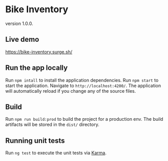 # Bike Inventory
version 1.0.0.

## Live demo
https://bike-inventory.surge.sh/

## Run the app locally

Run `npm intall` to install the application dependencies.
Run `npm start` to start the application. Navigate to `http://localhost:4200/`. The application will automatically reload if you change any of the source files.

## Build
Run `npm run build:prod` to build the project for a production env. The build artifacts will be stored in the `dist/` directory.

## Running unit tests
Run `ng test` to execute the unit tests via [Karma](https://karma-runner.github.io).
